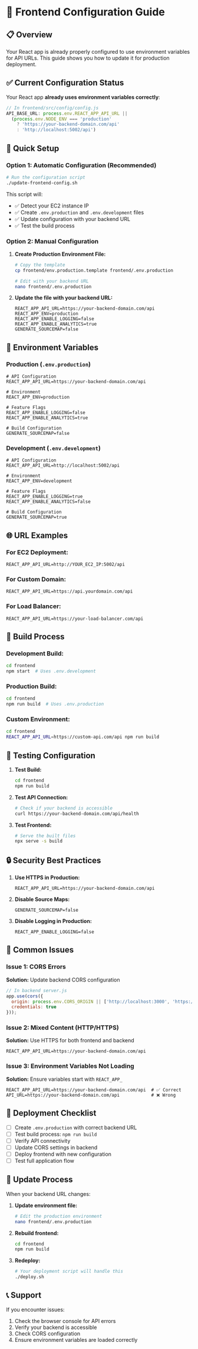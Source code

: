 # 🔧 Frontend Configuration Guide

## 📋 Overview

Your React app is already properly configured to use environment variables for API URLs. This guide shows you how to update it for production deployment.

## ✅ Current Configuration Status

Your React app **already uses environment variables correctly**:

```javascript
// In frontend/src/config/config.js
API_BASE_URL: process.env.REACT_APP_API_URL || 
  (process.env.NODE_ENV === 'production' 
    ? 'https://your-backend-domain.com/api' 
    : 'http://localhost:5002/api')
```

## 🚀 Quick Setup

### Option 1: Automatic Configuration (Recommended)
```bash
# Run the configuration script
./update-frontend-config.sh
```

This script will:
- ✅ Detect your EC2 instance IP
- ✅ Create `.env.production` and `.env.development` files
- ✅ Update configuration with your backend URL
- ✅ Test the build process

### Option 2: Manual Configuration

1. **Create Production Environment File:**
   ```bash
   # Copy the template
   cp frontend/env.production.template frontend/.env.production
   
   # Edit with your backend URL
   nano frontend/.env.production
   ```

2. **Update the file with your backend URL:**
   ```env
   REACT_APP_API_URL=https://your-backend-domain.com/api
   REACT_APP_ENV=production
   REACT_APP_ENABLE_LOGGING=false
   REACT_APP_ENABLE_ANALYTICS=true
   GENERATE_SOURCEMAP=false
   ```

## 🔧 Environment Variables

### Production (`.env.production`)
```env
# API Configuration
REACT_APP_API_URL=https://your-backend-domain.com/api

# Environment
REACT_APP_ENV=production

# Feature Flags
REACT_APP_ENABLE_LOGGING=false
REACT_APP_ENABLE_ANALYTICS=true

# Build Configuration
GENERATE_SOURCEMAP=false
```

### Development (`.env.development`)
```env
# API Configuration
REACT_APP_API_URL=http://localhost:5002/api

# Environment
REACT_APP_ENV=development

# Feature Flags
REACT_APP_ENABLE_LOGGING=true
REACT_APP_ENABLE_ANALYTICS=false

# Build Configuration
GENERATE_SOURCEMAP=true
```

## 🌐 URL Examples

### For EC2 Deployment:
```env
REACT_APP_API_URL=http://YOUR_EC2_IP:5002/api
```

### For Custom Domain:
```env
REACT_APP_API_URL=https://api.yourdomain.com/api
```

### For Load Balancer:
```env
REACT_APP_API_URL=https://your-load-balancer.com/api
```

## 🔄 Build Process

### Development Build:
```bash
cd frontend
npm start  # Uses .env.development
```

### Production Build:
```bash
cd frontend
npm run build  # Uses .env.production
```

### Custom Environment:
```bash
cd frontend
REACT_APP_API_URL=https://custom-api.com/api npm run build
```

## 🧪 Testing Configuration

1. **Test Build:**
   ```bash
   cd frontend
   npm run build
   ```

2. **Test API Connection:**
   ```bash
   # Check if your backend is accessible
   curl https://your-backend-domain.com/api/health
   ```

3. **Test Frontend:**
   ```bash
   # Serve the built files
   npx serve -s build
   ```

## 🔒 Security Best Practices

1. **Use HTTPS in Production:**
   ```env
   REACT_APP_API_URL=https://your-backend-domain.com/api
   ```

2. **Disable Source Maps:**
   ```env
   GENERATE_SOURCEMAP=false
   ```

3. **Disable Logging in Production:**
   ```env
   REACT_APP_ENABLE_LOGGING=false
   ```

## 🚨 Common Issues

### Issue 1: CORS Errors
**Solution:** Update backend CORS configuration
```javascript
// In backend server.js
app.use(cors({
  origin: process.env.CORS_ORIGIN || ['http://localhost:3000', 'https://your-frontend-domain.com'],
  credentials: true
}));
```

### Issue 2: Mixed Content (HTTP/HTTPS)
**Solution:** Use HTTPS for both frontend and backend
```env
REACT_APP_API_URL=https://your-backend-domain.com/api
```

### Issue 3: Environment Variables Not Loading
**Solution:** Ensure variables start with `REACT_APP_`
```env
REACT_APP_API_URL=https://your-backend-domain.com/api  # ✅ Correct
API_URL=https://your-backend-domain.com/api            # ❌ Wrong
```

## 📝 Deployment Checklist

- [ ] Create `.env.production` with correct backend URL
- [ ] Test build process: `npm run build`
- [ ] Verify API connectivity
- [ ] Update CORS settings in backend
- [ ] Deploy frontend with new configuration
- [ ] Test full application flow

## 🔄 Update Process

When your backend URL changes:

1. **Update environment file:**
   ```bash
   # Edit the production environment
   nano frontend/.env.production
   ```

2. **Rebuild frontend:**
   ```bash
   cd frontend
   npm run build
   ```

3. **Redeploy:**
   ```bash
   # Your deployment script will handle this
   ./deploy.sh
   ```

## 📞 Support

If you encounter issues:
1. Check the browser console for API errors
2. Verify your backend is accessible
3. Check CORS configuration
4. Ensure environment variables are loaded correctly
